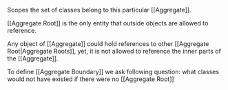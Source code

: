 Scopes the set of classes belong to this particular [[Aggregate]].

[[Aggregate Root]] is the only entity that outside objects are allowed to reference.

Any object of [[Aggregate]] could hold references to other [[Aggregate Root|Aggregate Roots]], yet, it is not allowed to reference the inner parts of the [[Aggregate]].

To define [[Aggregate Boundary]] we ask following question: what classes would not have existed if there were no [[Aggregate Root]]

